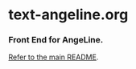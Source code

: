 # text-angeline.org
### Front End for AngeLine.
[Refer to the main README](https://github.com/text-angeline).
